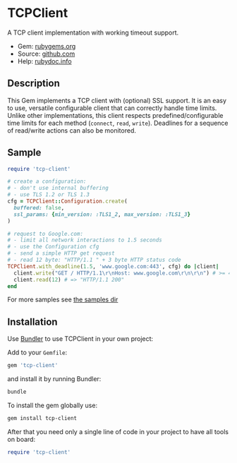 # TCPClient

A TCP client implementation with working timeout support.

- Gem: [rubygems.org](https://rubygems.org/gems/tcp-client)
- Source: [github.com](https://github.com/mblumtritt/tcp-client)
- Help: [rubydoc.info](https://rubydoc.info/github/mblumtritt/tcp-client/main/index)


## Description

This Gem implements a TCP client with (optional) SSL support. It is an easy to use, versatile configurable client that can correctly handle time limits. Unlike other implementations, this client respects predefined/configurable time limits for each method (`connect`, `read`, `write`). Deadlines for a sequence of read/write actions can also be monitored.

## Sample

```ruby
require 'tcp-client'

# create a configuration:
# - don't use internal buffering
# - use TLS 1.2 or TLS 1.3
cfg = TCPClient::Configuration.create(
  buffered: false,
  ssl_params: {min_version: :TLS1_2, max_version: :TLS1_3}
)

# request to Google.com:
# - limit all network interactions to 1.5 seconds
# - use the Configuration cfg
# - send a simple HTTP get request
# - read 12 byte: "HTTP/1.1 " + 3 byte HTTP status code
TCPClient.with_deadline(1.5, 'www.google.com:443', cfg) do |client|
  client.write("GET / HTTP/1.1\r\nHost: www.google.com\r\n\r\n") # >= 40
  client.read(12) # => "HTTP/1.1 200"
end
```

For more samples see [the samples dir](https://github.com/mblumtritt/tcp-client/tree/main/sample)

## Installation

Use [Bundler](http://gembundler.com/) to use TCPClient in your own project:

Add to your `Gemfile`:

```ruby
gem 'tcp-client'
```

and install it by running Bundler:

```bash
bundle
```

To install the gem globally use:

```bash
gem install tcp-client
```

After that you need only a single line of code in your project to have all tools on board:

```ruby
require 'tcp-client'
```
